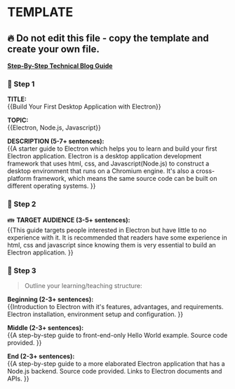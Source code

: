 # TEMPLATE

## :fire: Do not edit this file - copy the template and create your own file.

**[Step-By-Step Technical Blog Guide](https://hq.bitproject.org/how-to-write-a-technical-blog/)**

### :pushpin: Step 1
**TITLE:**    
{{Build Your First Desktop Application with Electron}}

**TOPIC:**    
{{Electron, Node.js, Javascript}}

**DESCRIPTION (5-7+ sentences):**    
{{A starter guide to Electron which helps you 
  to learn and build your first Electron application.
  Electron is a desktop application development framework that
  uses html, css, and Javascript(Node.js) to construct a desktop
  environment that runs on a Chromium engine. It's also a
  cross-platform framework, which means the same source code
  can be built on different operating systems.
}}

### :pushpin: Step 2
:family: **TARGET AUDIENCE (3-5+ sentences):**    
{{This guide targets people interested in Electron 
  but have little to no experience with it. 
  It is recommended that readers have some experience in html, 
  css and javascript since knowing them is 
  very essential to build an Electron application.
}}

### :pushpin: Step 3
> Outline your learning/teaching structure: 

**Beginning (2-3+ sentences):**    
{{Introduction to Electron with it's features, advantages, and requirements.
  Electron installation, environment setup and configuration.
}}

**Middle (2-3+ sentences):**    
{{A step-by-step guide to front-end-only Hello World example. Source code provided. }}

**End (2-3+ sentences):**    
{{A step-by-step guide to a more elaborated Electron application that has a Node.js backend.
  Source code provided. Links to Electron documents and APIs. }}
